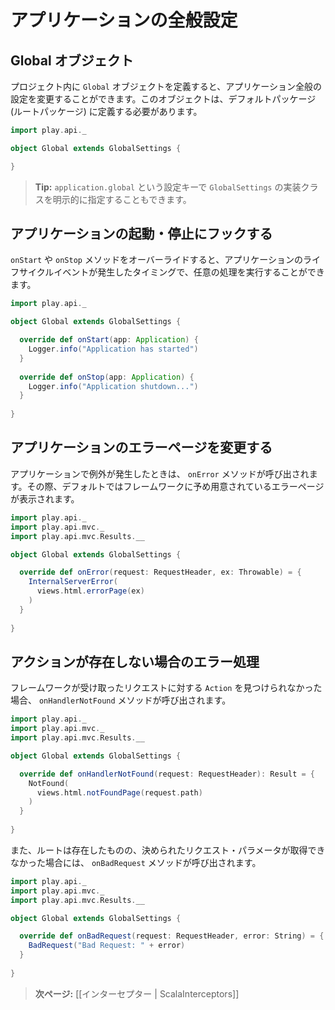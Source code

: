 <!-- translated -->
<!--
# Application global settings
-->
# アプリケーションの全般設定

<!--
## The Global object
-->
## Global オブジェクト

<!--
Defining a `Global` object in your project allows you to handle global settings for your application. This object must be defined in the default (empty) package.
-->
プロジェクト内に `Global` オブジェクトを定義すると、アプリケーション全般の設定を変更することができます。このオブジェクトは、デフォルトパッケージ (ルートパッケージ) に定義する必要があります。

```scala
import play.api._

object Global extends GlobalSettings {

}
```

<!--
> **Tip:** You can also specify a custom `GlobalSettings` implementation class name using the `application.global` configuration key.
-->
> **Tip:** `application.global` という設定キーで `GlobalSettings` の実装クラスを明示的に指定することもできます。

<!--
## Hooking into application start and stop events
-->
## アプリケーションの起動・停止にフックする

<!--
You can override the `onStart` and `onStop` methods to be notified of the events in the application life-cycle:
-->
`onStart` や `onStop` メソッドをオーバーライドすると、アプリケーションのライフサイクルイベントが発生したタイミングで、任意の処理を実行することができます。

```scala
import play.api._

object Global extends GlobalSettings {

  override def onStart(app: Application) {
    Logger.info("Application has started")
  }  
  
  override def onStop(app: Application) {
    Logger.info("Application shutdown...")
  }  
    
}
```

<!--
## Providing an application error page
-->
## アプリケーションのエラーページを変更する

<!--
When an exception occurs in your application, the `onError` operation will be called. The default is to use the internal framework error page:
-->
アプリケーションで例外が発生したときは、 `onError` メソッドが呼び出されます。その際、デフォルトではフレームワークに予め用意されているエラーページが表示されます。

```scala
import play.api._
import play.api.mvc._
import play.api.mvc.Results.__

object Global extends GlobalSettings {

  override def onError(request: RequestHeader, ex: Throwable) = {
    InternalServerError(
      views.html.errorPage(ex)
    )
  }  
    
}
```

<!--
## Handling missing actions and binding errors
-->
## アクションが存在しない場合のエラー処理

<!--
If the framework doesn’t find an `Action` for a request, the `onHandlerNotFound` operation will be called:
-->
フレームワークが受け取ったリクエストに対する `Action` を見つけられなかった場合、 `onHandlerNotFound` メソッドが呼び出されます。

```scala
import play.api._
import play.api.mvc._
import play.api.mvc.Results.__

object Global extends GlobalSettings {

  override def onHandlerNotFound(request: RequestHeader): Result = {
    NotFound(
      views.html.notFoundPage(request.path)
    )
  }  
    
}
```

<!--
The `onBadRequest` operation will be called if a route was found, but it was not possible to bind the request parameters:
-->
また、ルートは存在したものの、決められたリクエスト・パラメータが取得できなかった場合には、 `onBadRequest` メソッドが呼び出されます。

```scala
import play.api._
import play.api.mvc._
import play.api.mvc.Results.__

object Global extends GlobalSettings {

  override def onBadRequest(request: RequestHeader, error: String) = {
    BadRequest("Bad Request: " + error)
  }  
    
}
```

<!--
> **Next:** [[Intercepting requests | ScalaInterceptors]]
-->
> **次ページ:** [[インターセプター | ScalaInterceptors]]